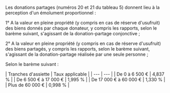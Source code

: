Les donations partages (numéros 20 et 21 du tableau 5) donnent lieu à la perception d'un émolument proportionnel :

1° A la valeur en pleine propriété (y compris en cas de réserve d'usufruit) des biens donnés par chaque donateur, y compris les rapports, selon le barème suivant, s'agissant de la donation-partage conjonctive ;

2° A la valeur en pleine propriété (y compris en cas de réserve d'usufruit) des biens partagés, y compris les rapports, selon le barème suivant, s'agissant de la donation-partage réalisée par une seule personne ;

Selon le barème suivant :

| Tranches d'assiette |
Taux applicable |
| --- | --- |
|
De 0 à 6 500 € |
4,837 % |
|
De 6 500 € à 17 000 € |
1,995 % |
|
De 17 000 € à 60 000 € |
1,330 % |
|
Plus de 60 000 € |
0,998 % |
